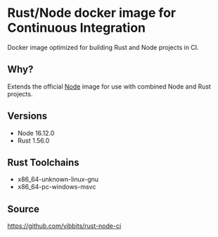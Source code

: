 # Rust/Node docker image for Continuous Integration
Docker image optimized for building Rust and Node projects in CI.

## Why?
Extends the official [Node](https://hub.docker.com/_/node) image for use with
combined Node and Rust projects.

## Versions
- Node 16.12.0
- Rust 1.56.0

## Rust Toolchains
- x86_64-unknown-linux-gnu
- x86_64-pc-windows-msvc

## Source
https://github.com/vibbits/rust-node-ci
